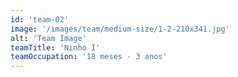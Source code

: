 ```yaml
---
id: 'team-02'
image: '/images/team/medium-size/1-2-210x341.jpg'
alt: 'Team Image'
teamTitle: 'Ninho I'
teamOccupation: '18 meses - 3 anos'
---
```

